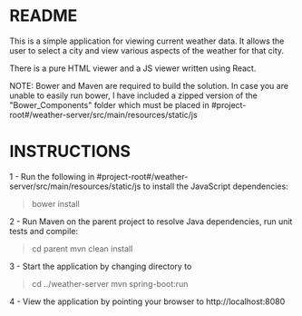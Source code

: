 # README #

This is a simple application for viewing current weather data.  It allows the user to select a city and view various aspects of the weather for that city.

There is a pure HTML viewer and a JS viewer written using React. 

NOTE: Bower and Maven are required to build the solution. In case you are unable to easily run bower, I have included a zipped version of the "Bower_Components" folder which must be placed in #project-root#/weather-server/src/main/resources/static/js


# INSTRUCTIONS #

1 - Run the following in #project-root#/weather-server/src/main/resources/static/js to install the JavaScript dependencies:

> bower install

2 - Run Maven on the parent project to resolve Java dependencies, run unit tests and compile:

> cd parent
> mvn clean install

3 - Start the application by changing directory to 

> cd ../weather-server
> mvn spring-boot:run

4 - View the application by pointing your browser to http://localhost:8080